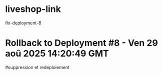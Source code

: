 # liveshop-link
fix-deployment-8
# Rollback to Deployment #8 - Ven 29 aoû 2025 14:20:49 GMT
#suppression et redeploiement